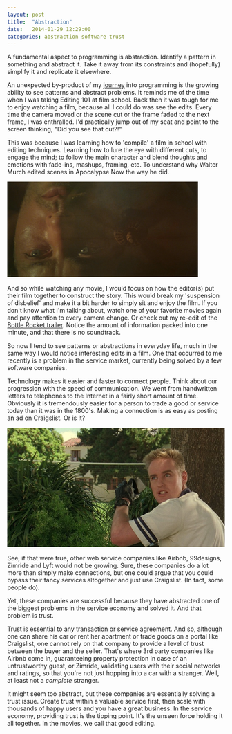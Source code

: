 ```yaml
---
layout: post
title:  "Abstraction"
date:   2014-01-29 12:29:00
categories: abstraction software trust
---
```


A fundamental aspect to programming is abstraction. Identify a pattern in something and abstract it. Take it away from its constraints and (hopefully) simplify it and replicate it elsewhere.

An unexpected by-product of my [journey][journey] into programming is the growing ability to see patterns and abstract problems. It reminds me of the time when I was taking Editing 101 at film school. Back then it was tough for me to enjoy watching a film, because all I could do was see the edits. Every time the camera moved or the scene cut or the frame faded to the next frame, I was enthralled. I'd practically jump out of my seat and point to the screen thinking, "Did you see that cut?!"

This was because I was learning how to 'compile' a film in school with editing techniques. Learning how to lure the eye with different cuts, to engage the mind; to follow the main character and blend thoughts and emotions with fade-ins, mashups, framing, etc. To understand why Walter Murch edited scenes in Apocalypse Now the way he did.

![apocalypse][apocalypse]

And so while watching any movie, I would focus on how the editor(s) put their film together to construct the story. This would break my 'suspension of disbelief' and make it a bit harder to simply sit and enjoy the film. If you don't know what I'm talking about, watch one of your favorite movies again and pay attention to every camera change. Or check out my re-edit of the [Bottle Rocket trailer][bottle_trailer]. Notice the amount of information packed into one minute, and that there is no soundtrack.

So now I tend to see patterns or abstractions in everyday life, much in the same way I would notice interesting edits in a film. One that occurred to me recently is a problem in the service market, currently being solved by a few software companies.

Technology makes it easier and faster to connect people. Think about our progression with the speed of communication. We went from handwritten letters to telephones to the Internet in a fairly short amount of time. Obviously it is tremendously easier for a person to trade a good or service today than it was in the 1800's. Making a connection is as easy as posting an ad on Craigslist. Or is it?

![bottle][bottle]

See, if that were true, other web service companies like Airbnb, 99designs, Zimride and Lyft would not be growing. Sure, these companies do a lot more than simply make connections, but one could argue that you could bypass their fancy services altogether and just use Craigslist. (In fact, some people do).

Yet, these companies are successful because they have abstracted one of the biggest problems in the service economy and solved it. And that problem is trust.

Trust is essential to any transaction or service agreement. And so, although one can share his car or rent her apartment or trade goods on a portal like Craigslist, one cannot rely on that company to provide a level of trust between the buyer and the seller. That's where 3rd party companies like Airbnb come in, guaranteeing property protection in case of an untrustworthy guest, or Zimride, validating users with their social networks and ratings, so that you're not just hopping into a car with a stranger. Well, at least not a _complete_ stranger.

It might seem too abstract, but these companies are essentially solving a trust issue. Create trust within a valuable service first, then scale with thousands of happy users and you have a great business. In the service economy, providing trust is the tipping point. It's the unseen force holding it all together. In the movies, we call that good editing.

[journey]: /ruby/coding/2013/09/24/10_000-hours.html
[bottle_trailer]: http://www.youtube.com/watch?v=AiE1u2I1D8c
[apocalypse]: /images/apocalypse.png
[bottle]: /images/bottle.jpg